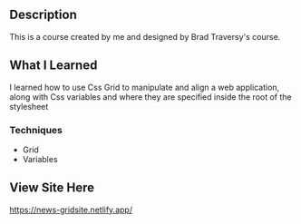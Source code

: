 ## Description
This is a course created by me and designed by Brad Traversy's course.
## What I Learned
I learned how to use Css Grid to manipulate and align a web application, along with Css variables
and where they are specified inside the root of the stylesheet
### Techniques
- Grid
- Variables
## View Site Here
https://news-gridsite.netlify.app/
